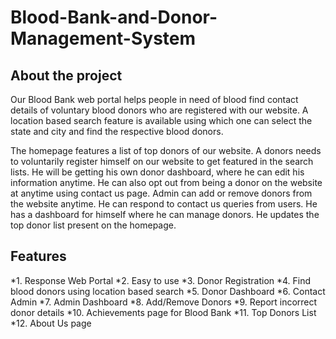 # Blood-Bank-and-Donor-Management-System

## About the project

Our Blood Bank web portal helps people in need of blood find contact details of voluntary blood donors who are registered with our website. A location based search feature is available using which one can select the state and city and find the respective blood donors.

The homepage features a list of top donors of our website. A donors needs to voluntarily register himself on our website to get featured in the search lists. He will be getting his own donor dashboard, where he can edit his information anytime. He can also opt out from being a donor on the website at anytime using contact us page. Admin can add or remove donors from the website anytime. He can respond to contact us queries from users. He has a dashboard for himself where he can manage donors. He updates the top donor list present on the homepage.

## Features

*1. Response Web Portal
*2. Easy to use
*3. Donor Registration
*4. Find blood donors using location based search
*5. Donor Dashboard
*6. Contact Admin
*7. Admin Dashboard
*8. Add/Remove Donors
*9. Report incorrect donor details
*10. Achievements page for Blood Bank
*11. Top Donors List
*12. About Us page

